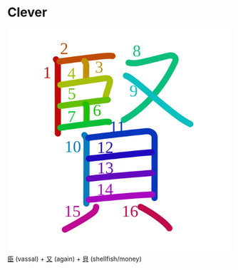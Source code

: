 # Clever
![賢](../kanji-colorize/8ce2.svg)
[臣](臣.md) (vassal) + [又](又.md) (again) + [貝](貝.md) (shellfish/money)